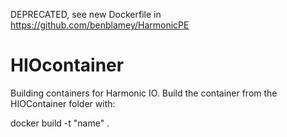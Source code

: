 
DEPRECATED, see new Dockerfile in https://github.com/benblamey/HarmonicPE


# HIOcontainer

Building containers for Harmonic IO. Build the container from the HIOContainer folder with: 

docker build -t "name" .
